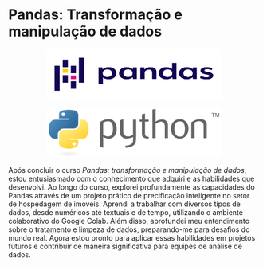# Pandas: Transformação e manipulação de dados

<p align="center">
  <img width="350" height="100" src="Logo/Pandas_logo.svg.png">
</p>

<p align="center">
  <img width="350" height="100" src="Logo/Python_logo_and_wordmark.svg.png">
</p>

Após concluir o curso *Pandas: transformação e manipulação de dados*, estou entusiasmado com o conhecimento que adquiri e as habilidades que desenvolvi. Ao longo do curso, explorei profundamente as capacidades do Pandas através de um projeto prático de precificação inteligente no setor de hospedagem de imóveis. Aprendi a trabalhar com diversos tipos de dados, desde numéricos até textuais e de tempo, utilizando o ambiente colaborativo do Google Colab. Além disso, aprofundei meu entendimento sobre o tratamento e limpeza de dados, preparando-me para desafios do mundo real. Agora estou pronto para aplicar essas habilidades em projetos futuros e contribuir de maneira significativa para equipes de análise de dados.

